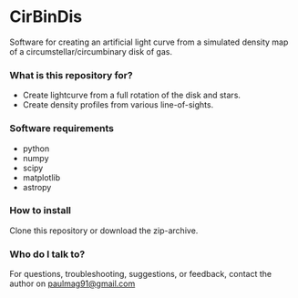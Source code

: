# CirBinDis #

Software for creating an artificial light curve from a simulated density map of a circumstellar/circumbinary disk of gas.


### What is this repository for? ###

* Create lightcurve from a full rotation of the disk and stars.
* Create density profiles from various line-of-sights.

### Software requirements ###

* python
* numpy
* scipy
* matplotlib
* astropy

### How to install ###

Clone this repository or download the zip-archive.

### Who do I talk to? ###

For questions, troubleshooting, suggestions, or feedback, contact the author on [paulmag91@gmail.com](paulmag91@gmail.com)